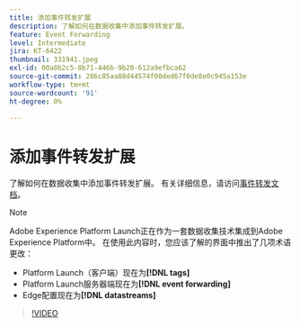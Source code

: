 ```yaml
---
title: 添加事件转发扩展
description: 了解如何在数据收集中添加事件转发扩展。
feature: Event Forwarding
level: Intermediate
jira: KT-6422
thumbnail: 331941.jpeg
exl-id: 00a0b2c5-8b71-446b-9b20-612a9efbca62
source-git-commit: 286c85aa88d44574f00ded67f0de8e0c945a153e
workflow-type: tm+mt
source-wordcount: '91'
ht-degree: 0%

---
```


# 添加事件转发扩展

了解如何在数据收集中添加事件转发扩展。 有关详细信息，请访问[事件转发文档](https://experienceleague.adobe.com/docs/experience-platform/tags/event-forwarding/overview.html?lang=zh-Hans)。

>[!NOTE]
>
>Adobe Experience Platform Launch正在作为一套数据收集技术集成到Adobe Experience Platform中。 在使用此内容时，您应该了解的界面中推出了几项术语更改：
>
> * Platform Launch（客户端）现在为&#x200B;**[!DNL tags]**
> * Platform Launch服务器端现在为&#x200B;**[!DNL event forwarding]**
> * Edge配置现在为&#x200B;**[!DNL datastreams]**

>[!VIDEO](https://video.tv.adobe.com/v/3410376?learn=on&enablevpops&captions=chi_hans)
